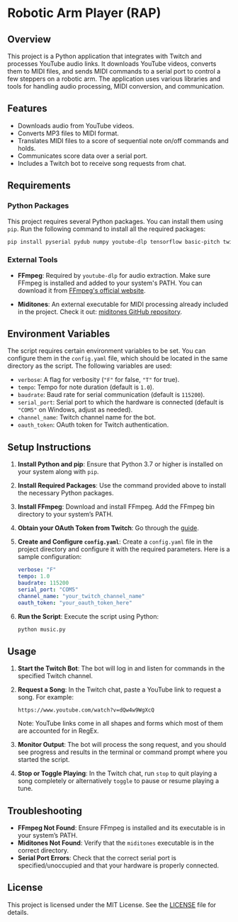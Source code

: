 
# Robotic Arm Player (RAP)

## Overview

This project is a Python application that integrates with Twitch and processes YouTube audio links. It downloads YouTube videos, converts them to MIDI files, and sends MIDI commands to a serial port to control a few steppers on a robotic arm. The application uses various libraries and tools for handling audio processing, MIDI conversion, and communication.

## Features

- Downloads audio from YouTube videos.
- Converts MP3 files to MIDI format.
- Translates MIDI files to a score of sequential note on/off commands and holds.
- Communicates score data over a serial port.
- Includes a Twitch bot to receive song requests from chat.

## Requirements

### Python Packages

This project requires several Python packages. You can install them using `pip`. Run the following command to install all the required packages:

```bash
pip install pyserial pydub numpy youtube-dlp tensorflow basic-pitch twitchio
```

### External Tools

- **FFmpeg**: Required by `youtube-dlp` for audio extraction. Make sure FFmpeg is installed and added to your system's PATH. You can download it from [FFmpeg's official website](https://ffmpeg.org/download.html).

- **Miditones**: An external executable for MIDI processing already included in the project. Check it out: [miditones GitHub repository](https://github.com/LenShustek/miditones/tree/master).

## Environment Variables

The script requires certain environment variables to be set. You can configure them in the `config.yaml` file, which should be located in the same directory as the script. The following variables are used:

- `verbose`: A flag for verbosity (`"F"` for false, `"T"` for true).
- `tempo`: Tempo for note duration (default is `1.0`).
- `baudrate`: Baud rate for serial communication (default is `115200`).
- `serial_port`: Serial port to which the hardware is connected (default is `"COM5"` on Windows, adjust as needed).
- `channel_name`: Twitch channel name for the bot.
- `oauth_token`: OAuth token for Twitch authentication.

## Setup Instructions

1. **Install Python and pip**: Ensure that Python 3.7 or higher is installed on your system along with `pip`.

2. **Install Required Packages**: Use the command provided above to install the necessary Python packages.

3. **Install FFmpeg**: Download and install FFmpeg. Add the FFmpeg bin directory to your system’s PATH.

4. **Obtain your OAuth Token from Twitch**: Go through the [guide](https://dev.twitch.tv/docs/api/get-started/).

5. **Create and Configure `config.yaml`**: Create a `config.yaml` file in the project directory and configure it with the required parameters. Here is a sample configuration:

   ```yaml
   verbose: "F"
   tempo: 1.0
   baudrate: 115200
   serial_port: "COM5"
   channel_name: "your_twitch_channel_name"
   oauth_token: "your_oauth_token_here"
   ```

6. **Run the Script**: Execute the script using Python:

   ```bash
   python music.py
   ```

## Usage

1. **Start the Twitch Bot**: The bot will log in and listen for commands in the specified Twitch channel.

2. **Request a Song**: In the Twitch chat, paste a YouTube link to request a song. For example:

   ```
   https://www.youtube.com/watch?v=dQw4w9WgXcQ
   ```

   Note: YouTube links come in all shapes and forms which most of them are accounted for in RegEx.

3. **Monitor Output**: The bot will process the song request, and you should see progress and results in the terminal or command prompt where you started the script.

4. **Stop or Toggle Playing**: In the Twitch chat, run `stop` to quit playing a song completely or alternatively `toggle` to pause or resume playing a tune.

## Troubleshooting

- **FFmpeg Not Found**: Ensure FFmpeg is installed and its executable is in your system’s PATH.
- **Miditones Not Found**: Verify that the `miditones` executable is in the correct directory.
- **Serial Port Errors**: Check that the correct serial port is specified/unoccupied and that your hardware is properly connected.

## License

This project is licensed under the MIT License. See the [LICENSE](LICENSE) file for details.
